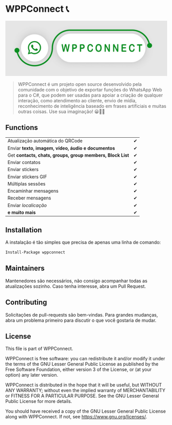 ﻿# WPPConnect 📞

![WPPConnect Banner](./img/wppconnect-banner.jpeg)

> WPPConnect é um projeto open source desenvolvido pela comunidade com o objetivo de exportar funções do WhatsApp Web para o C#, que podem ser usadas para apoiar a criação de qualquer interação, como atendimento ao cliente, envio de mídia, reconhecimento de inteligência baseado em frases artificiais e muitas outras coisas. Use sua imaginação! 😀🤔💭

## Functions

|                                                            |    |
| ---------------------------------------------------------- | ---|
| Atualização automática do QRCode                           | ✔ |
| Enviar **texto, imagem, vídeo, áudio e documentos**        | ✔ |
| Get **contacts, chats, groups, group members, Block List** | ✔ |
| Enviar contatos                                            | ✔ |
| Enviar stickers                                            | ✔ |
| Enviar stickers GIF                                        | ✔ |
| Múltiplas sessões                                          | ✔ |
| Encaminhar mensagens                                       | ✔ |
| Receber mensagens                                          | ✔ |
| Enviar _localicação_                                       | ✔ |
| **e muito mais**                                           | ✔ |

## Installation

A instalação é tão simples que precisa de apenas uma linha de comando:

```bash
Install-Package wppconnect
```

## Maintainers

Mantenedores são necessários, não consigo acompanhar todas as atualizações sozinho. Caso tenha interesse, abra um Pull Request.

## Contributing

Solicitações de pull-requests são bem-vindas. Para grandes mudanças, abra um problema primeiro para discutir o que você gostaria de mudar.

## License

This file is part of WPPConnect.

WPPConnect is free software: you can redistribute it and/or modify
it under the terms of the GNU Lesser General Public License as published by
the Free Software Foundation, either version 3 of the License, or
(at your option) any later version.

WPPConnect is distributed in the hope that it will be useful,
but WITHOUT ANY WARRANTY; without even the implied warranty of
MERCHANTABILITY or FITNESS FOR A PARTICULAR PURPOSE. See the
GNU Lesser General Public License for more details.

You should have received a copy of the GNU Lesser General Public License
along with WPPConnect. If not, see <https://www.gnu.org/licenses/>.